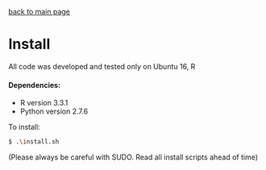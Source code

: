 [back to main page](../)

# Install
All code was developed and tested only on Ubuntu 16, R

#### Dependencies:
+ R version  3.3.1
+ Python version  2.7.6

To install:
```bash
$ .\install.sh
```
(Please always be careful with SUDO. Read all install scripts ahead of time)